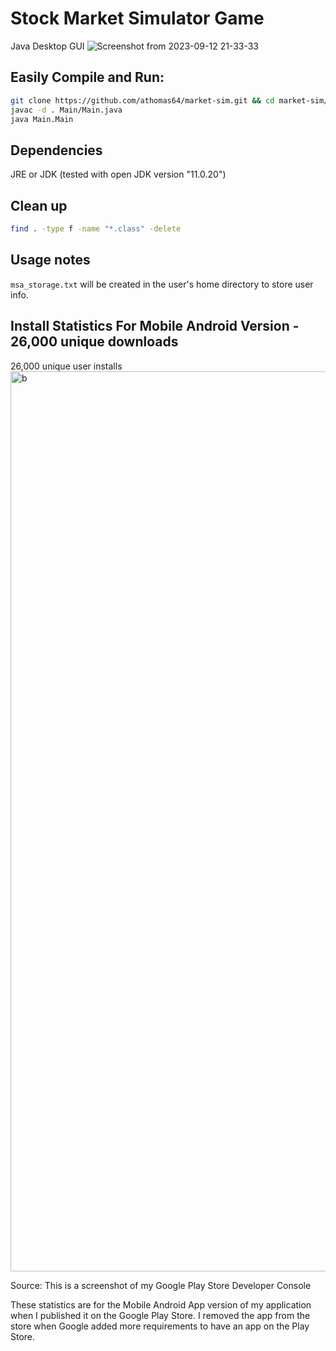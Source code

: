 # Stock Market Simulator Game

Java Desktop GUI
![Screenshot from 2023-09-12 21-33-33](https://github.com/aidant64/marketsim/assets/126053853/2351b778-3345-4e8b-a5d4-a751de94ea61)



## Easily Compile and Run:

```bash
git clone https://github.com/athomas64/market-sim.git && cd market-sim/
javac -d . Main/Main.java
java Main.Main
```

## Dependencies

JRE or JDK (tested with open JDK version "11.0.20")


## Clean up 

```bash
find . -type f -name "*.class" -delete
```




## Usage notes

`msa_storage.txt` will be created in the user's home directory to store user info.



## Install Statistics For Mobile Android Version - 26,000 unique downloads

26,000 unique user installs
<img width="1440" alt="b" src="https://github.com/athomas64/market-sim/assets/63829763/8a004835-2726-4c98-adfd-82dd28e8a21e">

Source: This is a screenshot of my Google Play Store Developer Console

These statistics are for the Mobile Android App version of my application when I published it on the Google Play Store. I removed
the app from the store when Google added more requirements to have an app on the Play Store.
